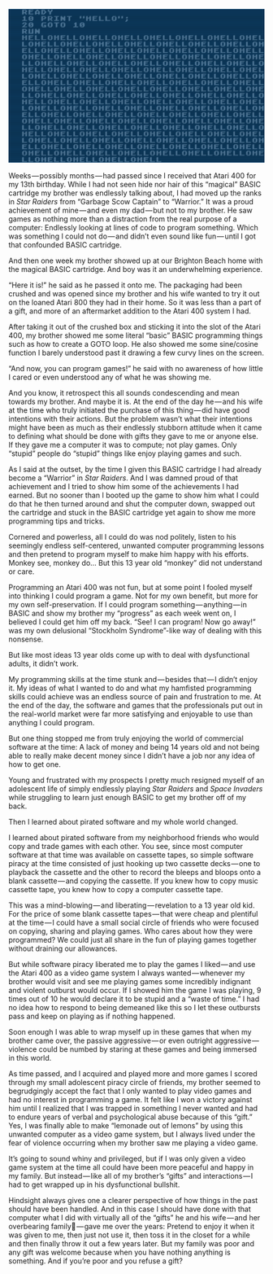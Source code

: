 <!-----
title: 'Not Learning How to Program, But Learning How to Pirate'
description: About how some family members wanted me to learn how to program a computer but instead I learned how to pirate software.
date: '2018-05-13T18:53:53.758Z'
slug: fd75a8918fe5
----->

![](../img/Not-Learning-How-to-Program-But-Learning-How-to-Pirate.png)

Weeks — possibly months — had passed since I received that Atari 400 for my 13th birthday. While I had not seen hide nor hair of this “magical” BASIC cartridge my brother was endlessly talking about, I had moved up the ranks in _Star Raiders_ from “Garbage Scow Captain” to “Warrior.” It was a proud achievement of mine — and even my dad — but not to my brother. He saw games as nothing more than a distraction from the real purpose of a computer: Endlessly looking at lines of code to program something. Which was something I could not do — and didn’t even sound like fun — until I got that confounded BASIC cartridge.

And then one week my brother showed up at our Brighton Beach home with the magical BASIC cartridge. And boy was it an underwhelming experience.

“Here it is!” he said as he passed it onto me. The packaging had been crushed and was opened since my brother and his wife wanted to try it out on the loaned Atari 800 they had in their home. So it was less than a part of a gift, and more of an aftermarket addition to the Atari 400 system I had.

After taking it out of the crushed box and sticking it into the slot of the Atari 400, my brother showed me some literal “basic” BASIC programming things such as how to create a GOTO loop. He also showed me some sine/cosine function I barely understood past it drawing a few curvy lines on the screen.

“And now, you can program games!” he said with no awareness of how little I cared or even understood any of what he was showing me.

And you know, it retrospect this all sounds condescending and mean towards my brother. And maybe it is. At the end of the day he — and his wife at the time who truly initiated the purchase of this thing — did have good intentions with their actions. But the problem wasn’t what their intentions might have been as much as their endlessly stubborn attitude when it came to defining what should be done with gifts they gave to me or anyone else. If they gave me a computer it was to compute; not play games. Only “stupid” people do “stupid” things like enjoy playing games and such.

As I said at the outset, by the time I given this BASIC cartridge I had already become a “Warrior” in _Star Raiders_. And I was damned proud of that achievement and I tried to show him some of the achievements I had earned. But no sooner than I booted up the game to show him what I could do that he then turned around and shut the computer down, swapped out the cartridge and stuck in the BASIC cartridge yet again to show me more programming tips and tricks.

Cornered and powerless, all I could do was nod politely, listen to his seemingly endless self-centered, unwanted computer programming lessons and then pretend to program myself to make him happy with his efforts. Monkey see, monkey do… But this 13 year old “monkey” did not understand or care.

Programming an Atari 400 was not fun, but at some point I fooled myself into thinking I could program a game. Not for my own benefit, but more for my own self-preservation. If I could program something — anything — in BASIC and show my brother my “progress” as each week went on, I believed I could get him off my back. “See! I can program! Now go away!” was my own delusional “Stockholm Syndrome”-like way of dealing with this nonsense.

But like most ideas 13 year olds come up with to deal with dysfunctional adults, it didn’t work.

My programming skills at the time stunk and — besides that — I didn’t enjoy it. My ideas of what I wanted to do and what my hamfisted programming skills could achieve was an endless source of pain and frustration to me. At the end of the day, the software and games that the professionals put out in the real-world market were far more satisfying and enjoyable to use than anything I could program.

But one thing stopped me from truly enjoying the world of commercial software at the time: A lack of money and being 14 years old and not being able to really make decent money since I didn’t have a job nor any idea of how to get one.

Young and frustrated with my prospects I pretty much resigned myself of an adolescent life of simply endlessly playing _Star Raiders_ and _Space Invaders_ while struggling to learn just enough BASIC to get my brother off of my back.

Then I learned about pirated software and my whole world changed.

I learned about pirated software from my neighborhood friends who would copy and trade games with each other. You see, since most computer software at that time was available on cassette tapes, so simple software piracy at the time consisted of just hooking up two cassette decks — one to playback the cassette and the other to record the bleeps and bloops onto a blank cassette — and copying the cassette. If you knew how to copy music cassette tape, you knew how to copy a computer cassette tape.

This was a mind-blowing — and liberating — revelation to a 13 year old kid. For the price of some blank cassette tapes — that were cheap and plentiful at the time — I could have a small social circle of friends who were focused on copying, sharing and playing games. Who cares about how they were programmed? We could just all share in the fun of playing games together without draining our allowances.

But while software piracy liberated me to play the games I liked — and use the Atari 400 as a video game system I always wanted — whenever my brother would visit and see me playing games some incredibly indignant and violent outburst would occur. If I showed him the game I was playing, 9 times out of 10 he would declare it to be stupid and a “waste of time.” I had no idea how to respond to being demeaned like this so I let these outbursts pass and keep on playing as if nothing happened.

Soon enough I was able to wrap myself up in these games that when my brother came over, the passive aggressive — or even outright aggressive — violence could be numbed by staring at these games and being immersed in this world.

As time passed, and I acquired and played more and more games I scored through my small adolescent piracy circle of friends, my brother seemed to begrudgingly accept the fact that I only wanted to play video games and had no interest in programming a game. It felt like I won a victory against him until I realized that I was trapped in something I never wanted and had to endure years of verbal and psychological abuse because of this “gift.” Yes, I was finally able to make “lemonade out of lemons” by using this unwanted computer as a video game system, but I always lived under the fear of violence occurring when my brother saw me playing a video game.

It’s going to sound whiny and privileged, but if I was only given a video game system at the time all could have been more peaceful and happy in my family. But instead — like all of my brother’s “gifts” and interactions — I had to get wrapped up in his dysfunctional bullshit.

Hindsight always gives one a clearer perspective of how things in the past should have been handled. And in this case I should have done with that computer what I did with virtually all of the “gifts” he and his wife — and her overbearing family — gave me over the years: Pretend to enjoy it when it was given to me, then just not use it, then toss it in the closet for a while and then finally throw it out a few years later. But my family was poor and any gift was welcome because when you have nothing anything is something. And if you’re poor and you refuse a gift?
